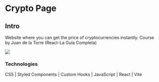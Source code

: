 # Crypto Page

## Intro

Website where you can get the price of cryptocurrencies instantly. Course by Juan de la Torre (React-La Guía Completa)

![](https://media.giphy.com/media/daICjDRvi1PWsgiCpW/giphy.gif) 




### Technologies

CSS | Styled Components | Custom Hooks | JavaScript | React | Vite